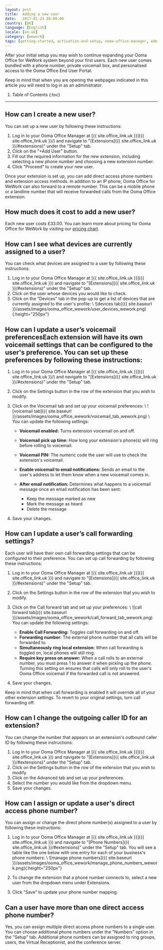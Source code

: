 ```yaml
---
layout: post
title:  Adding a new user
date:   2017-01-24 08:00:00
country: [UK]
language: [English]
locale: [en-uk]
category: [wework]
tags: [getting-started, activation-and-setup, ooma-office-manager, admin-features, user-management, wework]
---
```



After your initial setup you may wish to continue expanding your Ooma Office for WeWork system beyond your first users. Each new user comes bundled with a phone number, private voicemail box, and personalised access to the Ooma Office End User Portal.

Keep in mind that when you are opening the webpages indicated in this article you will need to log in as an administrator.

1. Table of Contents
{:toc}
* * *

## How can I create a new user?

You can set up a new user by following these instructions:

1. Log in to your Ooma Office Manager at [{{ site.office_link.uk }}]({{ site.office_link.uk }}/) and navigate to "[Extensions]({{ site.office_link.uk }}/#extensions)" under the "Setup" tab.
2. Click on the "+Add User" button.
3. Fill out the required information for the new extension, including selecting a new phone number and choosing a new extension number.
4. Click "Proceed" to create your new user.

Once your extension is set up, you can add direct access phone numbers and extension access methods. In addition to an IP phone, Ooma Office for WeWork can also forward to a remote number. This can be a mobile phone or a landline number that will receive forwarded calls from the Ooma Office extension.

## How much does it cost to add a new user?

Each new user costs £33.00. You can learn more about pricing for Ooma Office for WeWork by visiting our [pricing chart](/uk/en/ooma-office-pricing-chart).

## How can I see what devices are currently assigned to a user?

You can check what devices are assigned to a user by following these instructions:

1. Log in to your Ooma Office Manager at [{{ site.office_link.uk }}]({{ site.office_link.uk }}) and navigate to "[Extensions]({{ site.office_link.uk }}/#extensions)" under the "Setup" tab.
2. Click on the user whose devices you would like to check.
3. Click on the "Devices" tab in the pop-up to get a list of devices that are currently assigned to the user's profile: \\
   ![devices tab]({{ site.baseurl }}/assets/images/ooma_office_wework/user_devices_wework.png){:height="250px"}

## How can I update a user’s voicemail preferencesEach extension will have its own voicemail settings that can be configured to the user's preference. You can set up these preferences by following these instructions:

1. Log in to your Ooma Office Manager at [{{ site.office_link.uk }}]({{ site.office_link.uk }}/) and navigate to "[Extensions]({{ site.office_link.uk }}/#extensions)" under the "Setup" tab.
2. Click on the Settings button in the row of the extension that you wish to modify.
3. Click on the Voicemail tab and set up your voicemail preferences: \\
   ![voicemail tab]({{ site.baseurl }}/assets/images/ooma_office_wework/voicemail_tab_wework.png)
   \\
   You can update the following settings:

   * **Voicemail enabled:** Turns extension voicemail on and off.
   * **Voicemail pick up time:** How long your extension's phone(s) will ring before rolling to voicemail.
   * **Voicemail PIN:** The numeric code the user will use to check the extension's voicemail.
   * **Enable voicemail to email notifications:** Sends an email to the user's address to let them know when a new voicemail comes in.
   * **After email notification:** Determines what happens to a voicemail message once an email notification has been sent:
      
      * Keep the message marked as new
      * Mark the message as heard
      * Delete the message

4. Save your changes.

## How can I update a user’s call forwarding settings?

Each user will have their own call forwarding settings that can be configured to their preference. You can set up call forwarding by following these instructions:

1. Log in to your Ooma Office Manager at [{{ site.office_link.uk }}]({{ site.office_link.uk }}) and navigate to "[Extensions]({{ site.office_link.uk }}/#extensions)" under the "Setup" tab.
2. Click on the Settings button in the row of the extension that you wish to modify.
3. Click on the Call forward tab and set up your preferences: \\
   ![call forward tab]({{ site.baseurl }}/assets/images/ooma_office_wework/call_forward_tab_wework.png)
   You can update the following settings:

   * **Enable Call Forwarding:** Toggles call forwarding on and off.
   * **Forwarding number:** The external phone number that all calls will be forwarded to.
   * **Simultaneously ring local extension:** When call forwarding is toggled on, local phones will still ring.
   * **Require key press on answer:** When a call rolls to an external number, you must press 1 to answer it when picking up the phone. Turning this setting on ensures that calls will only roll to the user's Ooma Office voicemail if the forwarded call is not answered.
4. Save your changes.

Keep in mind that when call forwarding is enabled it will override all of your other extension settings. To revert to your original settings, turn call forwarding off.

## How can I change the outgoing caller ID for an extension?

You can change the number that appears on an extension's outbound caller ID by following these instructions:

1. Log in to your Ooma Office Manager at [{{ site.office_link.uk }}]({{ site.office_link.uk }}) and navigate to "[Extensions]({{ site.office_link.uk }}/#extensions)" under the "Setup" tab.
2. Click on the Settings button in the row of the extension that you wish to modify.
3. Click on the Advanced tab and set up your preferences.
4. Select the number you would like from the dropdown menu.
5. Save your changes.

## How can I assign or update a user's direct access phone number?

You can assign or change the direct phone number(s) assigned to a user by following these instructions:

1. Log in to your Ooma Office Manager at [{{ site.office_link.uk }}]({{ site.office_link.uk }}) and navigate to "[Phone Numbers]({{ site.office_link.uk }}/#extensions)" under the "Setup" tab. You will see a table like the one below with one entry for each of your business's phone numbers: \\
   ![manage phone numbers]({{ site.baseurl }}/assets/images/ooma_office_wework/manage_phone_numbers_wework.png){:height="250px"}

2. To change the extension that a phone number connects to, select a new user from the dropdown menu under Extensions.
3. Click "Save" to update your phone number mapping.

## Can a user have more than one direct access phone number?

Yes, you can assign multiple direct access phone numbers to a single user. You can choose additional phone numbers under the "Numbers" option in the "Setup" tab. Additional phone numbers can be assigned to ring groups, users, the Virtual Receptionist, and the conference server.
